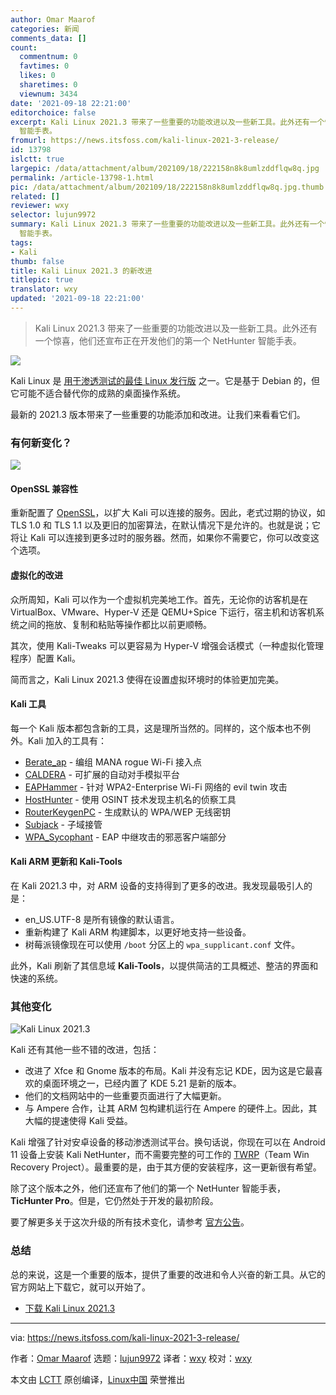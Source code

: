 ```yaml
---
author: Omar Maarof
categories: 新闻
comments_data: []
count:
  commentnum: 0
  favtimes: 0
  likes: 0
  sharetimes: 0
  viewnum: 3434
date: '2021-09-18 22:21:00'
editorchoice: false
excerpt: Kali Linux 2021.3 带来了一些重要的功能改进以及一些新工具。此外还有一个惊喜，他们还宣布正在开发他们的第一个 NetHunter
  智能手表。
fromurl: https://news.itsfoss.com/kali-linux-2021-3-release/
id: 13798
islctt: true
largepic: /data/attachment/album/202109/18/222158n8k8umlzddflqw8q.jpg
permalink: /article-13798-1.html
pic: /data/attachment/album/202109/18/222158n8k8umlzddflqw8q.jpg.thumb.jpg
related: []
reviewer: wxy
selector: lujun9972
summary: Kali Linux 2021.3 带来了一些重要的功能改进以及一些新工具。此外还有一个惊喜，他们还宣布正在开发他们的第一个 NetHunter
  智能手表。
tags:
- Kali
thumb: false
title: Kali Linux 2021.3 的新改进
titlepic: true
translator: wxy
updated: '2021-09-18 22:21:00'
---
```



> 
> Kali Linux 2021.3 带来了一些重要的功能改进以及一些新工具。此外还有一个惊喜，他们还宣布正在开发他们的第一个 NetHunter 智能手表。
> 
> 
> 


![](/data/attachment/album/202109/18/222158n8k8umlzddflqw8q.jpg)


Kali Linux 是 [用于渗透测试的最佳 Linux 发行版](https://itsfoss.com/linux-hacking-penetration-testing/) 之一。它是基于 Debian 的，但它可能不适合替代你的成熟的桌面操作系统。


最新的 2021.3 版本带来了一些重要的功能添加和改进。让我们来看看它们。


### 有何新变化？


![](/data/attachment/album/202109/18/222201i5s5r5o0jcz9zg9a.png)


#### OpenSSL 兼容性


重新配置了 [OpenSSL](https://www.openssl.org/)，以扩大 Kali 可以连接的服务。因此，老式过期的协议，如 TLS 1.0 和 TLS 1.1 以及更旧的加密算法，在默认情况下是允许的。也就是说；它将让 Kali 可以连接到更多过时的服务器。然而，如果你不需要它，你可以改变这个选项。


#### 虚拟化的改进


众所周知，Kali 可以作为一个虚拟机完美地工作。首先，无论你的访客机是在 VirtualBox、VMware、Hyper-V 还是 QEMU+Spice 下运行，宿主机和访客机系统之间的拖放、复制和粘贴等操作都比以前更顺畅。


其次，使用 Kali-Tweaks 可以更容易为 Hyper-V 增强会话模式（一种虚拟化管理程序）配置 Kali。


简而言之，Kali Linux 2021.3 使得在设置虚拟环境时的体验更加完美。


#### Kali 工具


每一个 Kali 版本都包含新的工具，这是理所当然的。同样的，这个版本也不例外。Kali 加入的工具有：


* [Berate\_ap](https://pkg.kali.org/pkg/berate-ap) - 编组 MANA rogue Wi-Fi 接入点
* [CALDERA](https://pkg.kali.org/pkg/caldera) - 可扩展的自动对手模拟平台
* [EAPHammer](https://pkg.kali.org/pkg/eaphammer) - 针对 WPA2-Enterprise Wi-Fi 网络的 evil twin 攻击
* [HostHunter](https://pkg.kali.org/pkg/hosthunter) - 使用 OSINT 技术发现主机名的侦察工具
* [RouterKeygenPC](https://pkg.kali.org/pkg/routerkeygenpc) - 生成默认的 WPA/WEP 无线密钥
* [Subjack](https://pkg.kali.org/pkg/subjack) - 子域接管
* [WPA\_Sycophant](https://pkg.kali.org/pkg/wpa-sycophant) - EAP 中继攻击的邪恶客户端部分


#### Kali ARM 更新和 Kali-Tools


在 Kali 2021.3 中，对 ARM 设备的支持得到了更多的改进。我发现最吸引人的是：


* en\_US.UTF-8 是所有镜像的默认语言。
* 重新构建了 Kali ARM 构建脚本，以更好地支持一些设备。
* 树莓派镜像现在可以使用 `/boot` 分区上的 `wpa_supplicant.conf` 文件。


此外，Kali 刷新了其信息域 **Kali-Tools**，以提供简洁的工具概述、整洁的界面和快速的系统。


### 其他变化


![Kali Linux 2021.3](/data/attachment/album/202109/18/222202ruuftet44eozn7pt.jpg)


Kali 还有其他一些不错的改进，包括：


* 改进了 Xfce 和 Gnome 版本的布局。Kali 并没有忘记 KDE，因为这是它最喜欢的桌面环境之一，已经内置了 KDE 5.21 是新的版本。
* 他们的文档网站中的一些重要页面进行了大幅更新。
* 与 Ampere 合作，让其 ARM 包构建机运行在 Ampere 的硬件上。因此，其大幅的提速使得 Kali 受益。


Kali 增强了针对安卓设备的移动渗透测试平台。换句话说，你现在可以在 Android 11 设备上安装 Kali NetHunter，而不需要完整的可工作的 [TWRP](http://twrp.me/)（Team Win Recovery Project）。最重要的是，由于其方便的安装程序，这一更新很有希望。


除了这个版本之外，他们还宣布了他们的第一个 NetHunter 智能手表，**TicHunter Pro**。但是，它仍然处于开发的最初阶段。


要了解更多关于这次升级的所有技术变化，请参考 [官方公告](https://www.kali.org/blog/kali-linux-2021-3-release/)。


### 总结


总的来说，这是一个重要的版本，提供了重要的改进和令人兴奋的新工具。从它的官方网站上下载它，就可以开始了。


* [下载 Kali Linux 2021.3](https://www.kali.org/get-kali/)




---


via: <https://news.itsfoss.com/kali-linux-2021-3-release/>


作者：[Omar Maarof](https://news.itsfoss.com/author/omar/) 选题：[lujun9972](https://github.com/lujun9972) 译者：[wxy](https://github.com/wxy) 校对：[wxy](https://github.com/wxy)


本文由 [LCTT](https://github.com/LCTT/TranslateProject) 原创编译，[Linux中国](https://linux.cn/) 荣誉推出